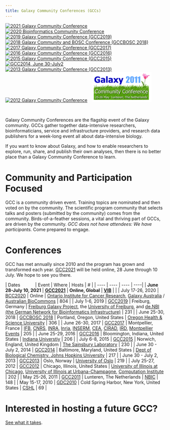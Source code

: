```yaml
---
title: Galaxy Community Conferences (GCCs)
---
```


<div class="text-center inline-div">

[<img src="/images/events/gcc2021/gcc2021-logo-wide.png" alt="2021 Galaxy Community Conference" width="150" />](https://www.vibconferences.be/events/gcc2021-virtual-edition#main-content) &nbsp;&nbsp;
[<img src="/src/events/bcc2020/bcc2020-logo-white-wide-1000.png" alt="2020 Bioinformatics Community Conference" width="200" />](https://bcc2020.github.io) &nbsp;&nbsp;
[<img src="/src/events/gcc2019/gcc2019-logo-big.png" alt="2019 Galaxy Community Conference (GCC2019)" width="220" />](https://galaxyproject.org/gcc2019) &nbsp;&nbsp;
[<img src="/src/images/logos/gcc-bosc-2018-logo-300.png" alt="2018 Galaxy Community and BOSC  Conference (GCCBOSC 2018)" width="140" />](https://gccbosc2018.sched.com/) &nbsp;&nbsp;
[<img src="/src/images/logos/GCC2107.png" alt="2017 Galaxy Community Conference (GCC2017)" width="200" />](https://gcc2017.sciencesconf.org/) &nbsp;&nbsp;
[<img src="/src/images/logos/GCC2016LogoBig.png" alt="2016 Galaxy Community Conference (GCC2016)" width="220px" />](https://web.archive.org/web/http://gcc2016.iu.edu/) &nbsp;&nbsp;
[<img src="/src/images/logos/GCC2015LogoWide600.png" alt="2015 Galaxy Community Conference (GCC2015)" width="160" />](http://gcc2015.tsl.ac.uk/) &nbsp;&nbsp;
[<img src="/src/images/logos/GCC2014LogoWide200.png" alt="GCC2014, June 30-July2" width="220" />](/events/gcc2014/) &nbsp;&nbsp;
[<img src="/src/images/logos/GCC2013Logo200.png" alt="2013 Galaxy Community Conference (GCC2013)" width="220px" />](/events/gcc2013/) &nbsp;&nbsp;
[<img src="/src/images/galaxy-logos/GCC2012Logo200.png" alt="2012 Galaxy Community Conference" width="170" />](/events/gcc2012/) &nbsp;&nbsp;
[<img src="/src/events/GCC2011Logo400.png" alt="GCC2011" width="185" />](https://galaxyproject.org/gcc2011/)

</div>

<br />

Galaxy Community Conferences are the flagship event of the Galaxy community.  GCCs gather together data-intensive researchers, bioinformaticians, service and infrastructure providers, and research data publishers for a week-long event all about data-intensive biology.

If you want to know about Galaxy, and how to enable researchers to explore, run, share, and publish their own analyses, then there is no better place than a Galaxy Community Conference to learn.

# Community and Participation Focused

GCC is a community driven event.  Training topics are nominated and then voted on by the community.  The scientific program community that selects talks and posters (submitted by the community) comes from the community.  Birds-of-a-feather sessions, a vital and thriving part of GCCs, are driven by the community.  *GCC does not have attendees: We have participants.*  Come prepared to engage.

# Conferences

GCC has met annually since 2010 and the program has grown and transformed each year. [GCC2021](https://www.vibconferences.be/events/gcc2021-virtual-edition#main-content) will be held online, 28 June through 10 July.  We hope to see you there.

| Dates&nbsp;&nbsp;&nbsp;&nbsp;&nbsp;&nbsp;&nbsp;&nbsp;&nbsp;&nbsp;&nbsp; | Event | Where | Hosts | # |
| ---- | ---- | ---- | ----|
| **June 28-July 10, 2021** | **[GCC2021](https://www.vibconferences.be/events/gcc2021-virtual-edition#main-content)** | **Online, Global** | **[VIB](https://vib.be/)** | |
| July 17-26, 2020 | [BCC2020](https://bcc2020.github.io/) | Online | [Ontario Institute for Cancer Research](https://oicr.on.ca/), [Galaxy Australia](https://usegalaxy.org.au/) / [Australian BioCommons](https://www.biocommons.org.au/) | 804 |
| July 1-6, 2019 | [GCC2019](https://galaxyproject.org/gcc2019) | Freiburg, Germany | [Freiburg Galaxy Project](http://www.bioinf.uni-freiburg.de/Galaxy/), the [University of Freiburg](http://www.uni-freiburg.de/), and [de.NBI (the German Network for Bioinformatics Infrastructure)](https://www.denbi.de/) | 231 |
| June 25-30, 2018 | [GCCBOSC 2018](https://gccbosc2018.sched.com/) | Portland, Oregon, United States | [Oregon Health & Science University](https://www.ohsu.edu/) | 306 |
| June 26-30, 2017 | [GCC2017](https://gcc2017.sciencesconf.org/) | Montpellier, France | [IFB](http://www.france-bioinformatique.fr/), [CNRS](http://www.cnrs.fr/index.php), [INRA](http://www.inra.fr/en), [Inria](http://www.inria.fr/en/), [INSERM](http://english.inserm.fr/), [CEA](http://english.cea.fr/english-portal), [CIRAD](http://www.cirad.fr/en/home-page), [IRD](https://en.ird.fr/ird.fr), [Montpellier Events](http://www.montpellier-events.com/en) | 205 |
| June 25-29, 2016 | [GCC2016](https://web.archive.org/web/http://gcc2016.iu.edu/) | Bloomington, Indiana, United States | [Indiana Universtiy](https://iu.edu/) | 206 |
| July 6-8, 2015 | [GCC2015](http://gcc2015.tsl.ac.uk/) | Norwich, England, United Kingdom | [The Sainsbury Laboratory](http://tsl.ac.uk/) | 230 |
| June 30 - July 2, 2014 | [GCC2014](/events/gcc2014/) | Baltimore, Maryland, United States | [Dept of Biological Chemistry, Johns Hopkins University](http://biolchem.bs.jhmi.edu/) | 217 |
| June 30 - July 2, 2013 | [GCC2013](/events/gcc2013/) | Oslo, Norway | [University of Oslo](http://www.uio.no/) | 219 |
| July 25-27, 2012 | [GCC2012](/events/gcc2012/) | Chicago, Illinois, United States | [University of Illinois at Chicago](http://uic.edu/), [University of Illinois at Urbana-Champagne](http://illinois.edu/), [Computation Institute](http://http//www.ci.uchicago.edu/) | 202 | 
| May 25-26, 2011 | [GCC2011](https://galaxyproject.org/gcc2011/) | Lunteren, The Netherlands | [NBIC](https://www.nbic.nl/) | 148 |
| May 15-17, 2010 | [GDC2010](https://galaxyproject.org/dev2010/) | Cold Spring Harbor, New York, United States | [CSHL](http://cshl.edu/) | 69 |

# Interested in hosting a future GCC?

[See what it takes](/gcc/hosting/).
